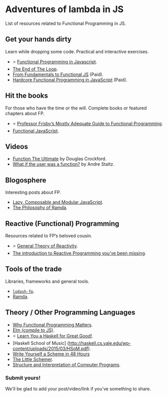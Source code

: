 # Adventures of lambda in JS

List of resources related to Functional Programming in JS.

## Get your hands dirty
Learn while dropping some code. Practical and interactive exercises.

- :star: [Functional Programming in Javascript](http://reactivex.io/learnrx/).
- [The End of The Loop](https://egghead.io/series/mastering-asynchronous-programming-the-end-of-the-loop).
- [From Fundamentals to Functional JS](https://frontendmasters.com/courses/js-fundamentals-to-functional/) (Paid).
- [Hardcore Functional Programming in JavaScript](https://frontendmasters.com/courses/functional-javascript/) (Paid).

## Hit the books
For those who have the time or the will. Complete books or featured chapters about FP.

- :star: [Professor Frisby’s Mostly Adequate Guide to Functional Programming](http://drboolean.gitbooks.io/mostly-adequate-guide/).
- [Functional JavaScript](http://shop.oreilly.com/product/0636920028857.do).

## Videos
- [Function The Ultimate](https://www.youtube.com/watch?v=ya4UHuXNygM) by Douglas Crockford.
- [What if the user was a function?](https://www.youtube.com/watch?v=1zj7M1LnJV4) by Andre Staltz.

## Blogosphere
Interesting posts about FP.

- [Lazy, Composable and Modular JavaScript](https://codewords.recurse.com/issues/four/lazy-composable-and-modular-javascript).
- [The Philosophy of Ramda](http://fr.umio.us/the-philosophy-of-ramda/).

## Reactive (Functional) Programming
Resources related to FP’s beloved cousin.

- :star: [General Theory of Reactivity](https://github.com/kriskowal/gtor).
- [The introduction to Reactive Programming you've been missing](https://gist.github.com/staltz/868e7e9bc2a7b8c1f754).

## Tools of the trade
Libraries, frameworks and general tools.
- [`lodash-fp`](https://github.com/lodash/lodash-fp).
- [Ramda](http://ramdajs.com/).

## Theory / Other Programming Languages
- [Why Functional Programming Matters](http://www.cse.chalmers.se/~rjmh/Papers/whyfp.html).
- [Elm (compile to JS)](http://elm-lang.org/).
- :star: [Learn You a Haskell for Great Good!](http://learnyouahaskell.com/).
- [Haskell School of Music] (http://haskell.cs.yale.edu/wp-content/uploads/2015/03/HSoM.pdf).
- [Write Yourself a Scheme in 48 Hours](https://en.wikibooks.org/wiki/Write_Yourself_a_Scheme_in_48_Hours)
- [The Little Schemer](https://mitpress.mit.edu/books/little-schemer).
- [Structure and Interpretation of Computer Programs](https://mitpress.mit.edu/sicp/full-text/book/book-Z-H-24.html#%_sec_3.5.5).

### Submit yours!
We'll be glad to add your post/video/link if you've something to share.
